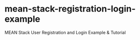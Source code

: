 # mean-stack-registration-login-example

MEAN Stack User Registration and Login Example & Tutorial

